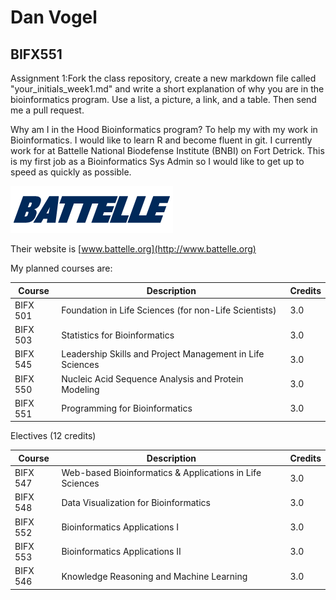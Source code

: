 # Dan Vogel
## BIFX551

Assignment 1:Fork the class repository, create a new markdown file called "your_initials_week1.md" and write a short explanation of why
you are in the bioinformatics program. 
Use a list, a picture, a link, and a table. Then send me a pull request.

Why am I in the Hood Bioinformatics program?  To help my with my work in Bioinformatics.  I would like to learn R and become fluent in git. I currently work for at Battelle National Biodefense Institute (BNBI) on Fort Detrick.  This is my first job as a Bioinformatics Sys Admin so I would like to get up to speed as quickly as possible.
 
![Battelle](/battelle.logo.png )

Their website is [www.battelle.org](http://www.battelle.org)

My planned courses are:

Course | Description | Credits
--------- | ------------------------------------------------------------- | ----
BIFX 501|Foundation in Life Sciences (for non-Life Scientists)|3.0
BIFX 503|Statistics for Bioinformatics|3.0
BIFX 545|Leadership Skills and Project Management in Life Sciences|3.0
BIFX 550|Nucleic Acid Sequence Analysis and Protein Modeling|3.0
BIFX 551|Programming for Bioinformatics|3.0

Electives (12 credits)

Course | Description | Credits
--------- | ------------------------------------------------------------- | ----
BIFX 547|Web-based Bioinformatics & Applications in Life Sciences|3.0
BIFX 548|Data Visualization for Bioinformatics|3.0
BIFX 552|Bioinformatics Applications I|3.0
BIFX 553|Bioinformatics Applications II	|3.0
BIFX 546|Knowledge Reasoning and Machine Learning|3.0

